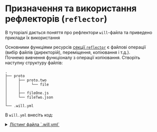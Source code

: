 # Призначення та використання рефлекторів (`reflector`)

В туторіалі дається поняття про рефлектори `will`-файла та приведено приклади їх використання

Основними функціями ресурсів [секції `reflector`](CompositionOfWillFile.ukr.md#reflector) є файлові операції (вибір файлів (директорій), переміщення, копіювання і т.д.).  
Почнемо вивчення функціоналу з операції копіювання. Створіть наступну структуру файлів:

```
.
├── proto
│     ├── proto.two
│     │     └── file
│     │
│     ├── fileOne.js 
│     └── fileTwo.json   
│
└── .will.yml       

```

В `will.yml` внесіть код:

<details>
  <summary><u>Лістинг файла `.will.yml`</u></summary>

```yaml
about :
  name : copyByReflector
  description : "To copy files by reflector using"

path :

  in : '.'
  out : 'out'
  proto : './proto'
  out.debug : 
    path : './out/debug'
    criterion :
      debug : 1
  out.release : 
    path : './out/release'
    criterion :
      debug : 0

reflector :

  reflect.copy :
    filePath :
      path::proto : path::out.*
    criterion :
       debug : [ 0,1 ]

step :

  reflect.copy :
    inherit : predefined.reflect
    reflector : reflect.*
    criterion :
       debug : [ 0,1 ]

build :

  copy :
    criterion : 
      default : 1
      debug : [ 0,1 ]
    steps :
      - reflect.*

```
    
</details>

